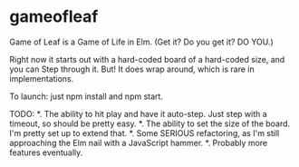# gameofleaf

Game of Leaf is a Game of Life in Elm. (Get it? Do you get it? DO YOU.)

Right now it starts out with a hard-coded board of a hard-coded size, and you can Step through it. But! It does wrap around,
which is rare in implementations.

To launch: just npm install and npm start.

TODO:
*. The ability to hit play and have it auto-step. Just step with a timeout, so should be pretty easy.
*. The ability to set the size of the board. I'm pretty set up to extend that.
*. Some SERIOUS refactoring, as I'm still approaching the Elm nail with a JavaScript hammer.
*. Probably more features eventually.
